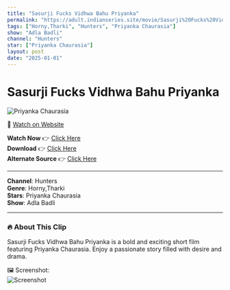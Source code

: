 ```yaml
---
title: "Sasurji Fucks Vidhwa Bahu Priyanka"
permalink: "https://adult.indianseries.site/movie/Sasurji%20Fucks%20Vidhwa%20Bahu%20Priyanka"
tags: ["Horny,Tharki", "Hunters", "Priyanka Chaurasia"]
show: "Adla Badli"
channel: "Hunters"
star: ["Priyanka Chaurasia"]
layout: post
date: "2025-01-01"
---
```


# Sasurji Fucks Vidhwa Bahu Priyanka

![Priyanka Chaurasia](https://shorts.desisins.com/wp-content/uploads/2024/03/Tharki-Sasur-With-Vidhwa-Bahu-Adla-Badli-Hunters-Besharms-DesiSins.com_.jpg)

🔗 [Watch on Website](https://adult.indianseries.site/movie/Sasurji%20Fucks%20Vidhwa%20Bahu%20Priyanka)

**Watch Now** 👉 [Click Here](https://adult.indianseries.site/movie/Sasurji%20Fucks%20Vidhwa%20Bahu%20Priyanka)  
**Download** 👉 [Click Here](https://adult.indianseries.site/movie/Sasurji%20Fucks%20Vidhwa%20Bahu%20Priyanka)  
**Alternate Source** 👉 [Click Here](https://adult.indianseries.site/movie/Sasurji%20Fucks%20Vidhwa%20Bahu%20Priyanka)

---

**Channel**: Hunters  
**Genre**: Horny,Tharki  
**Stars**: Priyanka Chaurasia  
**Show**: Adla Badli

---

### 🔥 About This Clip

Sasurji Fucks Vidhwa Bahu Priyanka is a bold and exciting short film featuring Priyanka Chaurasia. Enjoy a passionate story filled with desire and drama.
 
🖼️ Screenshot:  
![Screenshot](https://shorts.desisins.com/wp-content/uploads/2024/03/Tharki-Sasur-With-Vidhwa-Bahu-Adla-Badli-Hunters-Besharms-DesiSins.com_.jpg)
